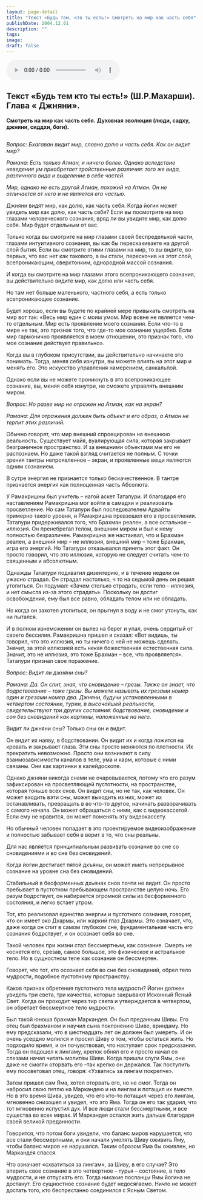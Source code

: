 ```yaml
---
layout: page-detail
title: "Текст «Будь тем, кто ты есть!» Смотреть на мир как часть себя"
publishDate: 2004.12.01
description: ""
tags:
image:
draft: false
---
```


<audio title="2004.12.01 - Текст «Будь тем, кто ты есть!» Смотреть на мир как часть себя.mp3" src="/upload/iblock/ed3/ed3128186d1bb9ec89f19e7776621796.mp3" controls=""></audio>

## 
## **Текст «Будь тем кто ты есть!» (Ш.Р.Махарши).** **Глава «** **Джняни».**  
**Смотреть на мир как часть себя.** **Духовная эволюция (люди, садху, джняни, сиддхи, боги).**

##   
_Вопрос: Бхагаван видит мир, словно долю и часть себя. Как он видит мир?_ 

 _Рамана: Есть только Атман, и ничего более. Однако вследствие неведения ум приобретает тройственные различия: того же вида, различного вида и выделение в себе частей._ 

 _Мир, однако не есть другой Атман, похожий на Атман. Он не отличается от него и не является его частью._ 

 Джняни видят мир, как долю, как часть себя. Когда йогин может увидеть мир как долю, как часть себя? Если вы посмотрите на мир глазами человеческого сознания, вряд ли вы увидите мир, как долю себя. Мир будет отдельным от вас.

 Только когда вы смотрите на мир глазами своей беспредельной части, глазами интуитивного сознания, вы как бы перескакиваете на другой слой бытия. Если вы смотрите этими глазами на мир, то вы видите, во-первых, что вас нет как такового, а вы стали, перескочив на этот слой, всепроникающим, сверхтонким, однородной массой сознания.

 И когда вы смотрите на мир глазами этого всепроникающего сознания, вы действительно видите мир, как долю или часть себя.

 Но там нет больше маленького, частного себя, а есть только всепроникающее сознание.

 Будет хорошо, если вы будете по крайней мере привыкать смотреть на мир вот так: «Весь мир един с моим умом. Мир вовне не является чем-то отдельным. Мир есть проявление моего сознания. Если что-то в мире не так, это признак того, что где-то мое сознание ущербно. Если мир гармонично проявляется в моем отношении, это признак того, что мое сознание действует правильно».

 Когда вы в глубоком присутствии, вы действительно начинаете это понимать. Тогда, меняя себя изнутри, вы можете влиять на этот мир и менять его. Это искусство управления намерением, санкальпой.

 Однако если вы не можете проникнуть в это всепроникающее сознание, вы, меняя себя изнутри, не сможете управлять внешним миром.

_Вопрос: Но разве мир не отражен на Атман, как на экран?_ 

 _Рамана: Для отражения должен быть объект и его образ, а Атман не терпит этих различий._ 

 Обычно говорят, что мир внешний спроецирован на внешнюю реальность. Существует майя, вуалирующая сила, которая закрывает безграничное пространство. И за внешними объектами мы его не распознаем. Но даже такой взгляд считается не полным. С точки зрения тантры непроявленное – экран, и проявленные вещи являются одним сознанием.

 В сутре энергия не признается только бескачественное. В тантре признается энергия как полноценная часть Абсолюта.

 У Рамакришны был учитель – нагой аскет Татапури. И благодаря его наставлениям Рамакришна мог войти в самадхи и реализовать просветление. Но сам Татапури был последователем Адвайты примерно такого уровня, и РАмакришна превзошел его в просветлении. Татапури придерживался того, что Брахман реален, а все остальное – иллюзия. Он пренебрегал телом, внешним миром и был к нему полностью безразличен. Рамакришна же настаивал, что и Брахман реален, а внешний мир – не иллюзия, внешний мир – тоже Брахман, игра его энергий. Но Татапури отказывался принять этот факт. Он просто говорил, что это иллюзия, которую не следует считать чем-то священным и абсолютным.

 Однажды Татапури подхватил дизентерию, и в течение недели он ужасно страдал. Он страдал настолько, ч то на седьмой день он решил утопиться. Он подумал: «Зачем столько страдать, если тело – иллюзия, и нет смысла из-за этого страдать». Поскольку он достиг освобождения, ему был все равно, обладать телом или не обладать.

 Но когда он захотел утопиться, он прыгнул в воду и не смог утонуть, как ни пытался.

 И в полном изнеможении он вылез на берег и упал, очень сердитый от своего бессилия. Рамакришна пришел и сказал: «Вот видишь, ты говорил, что это иллюзия, но ты ничего с ней не можешь сделать. Значит, за этой иллюзией есть некая божественная естественная сила. Значит, это не иллюзия, это тоже Брахман – все, что проявляется». Татапури признал свое поражение.

 _Вопрос: Видит ли джняни сны?_ 

 _Рамана: Да. Он спит, зная, что сновидение – грезы. Также он знает, что бодрствование – тоже грезы. Вы можете называть их грезами номер один и грезами номер два. Джняни, будучи установленными в четвертом состоянии, турии, в высочайшей реальности, свидетельствуют три других состояния: бодствование, сновидение и сон без сновидений как картины, наложенные на него._ 

 Видит ли джняни сны? Только сны он и видит.

 Он видит их наяву, в бодствовании. Он видит их и когда ложится на кровать и закрывает глаза. Эти сны просто меняются по плотности. Их прекратить невозможно. Просто они возникают в силу взаимозависимости каналов в теле, ума и карм, которые с ними связаны. Они как картинки в калейдоскопе.

 Однако джняни никогда снами не очаровывается, потому что его разум зафиксирован на просветляющей пустотности, на пространстве, которая тоньше всех снов. Он видит сны, но не так, как человек. Он может входить вэти сны, может выходить из них, может их останавливать, превращать в во что-то другое, начинать разворачивать с самого начала. Он может обращаться с ними, как с видеокассетой. Если ему не нравится, он может поменять эту видеокассету.

 Но обычный человек попадает в это проектируемое видеоизображение и полностью забывает себя в верит в то, что сны реальны.

 Для нас является принципиальным развивать сознание во сне со сновидениями и во сне без сновидений.

 Когда йогин достигает пятой дхъяны, он может иметь непрерывное сознание на уровне сна без сновидений.

 Стабильный в бесформенных дхьянах снов почти не видит. Он просто пребывает в пустотном пребывающем пространстве целую ночь. Его разум бодрствует, он набирается огромной силы из бесформенного состояния, и легко встает утром.

 Тот, кто реализовал единство энергии и пустотного сознания, говорят, что он имеет око Дхармы, или жаркий глаз Дхармы. Это означает, что, даже когда он спит в самом глубоком сне, фундаментальная часть его сознания бодрствует, и он осознает себя во сне.

 Такой человек при жизни стал бессмертным, как сознание. Смерть не коснется его, срезав, самое большое, это физическое и астральное тело. Но в сущностном теле как сознание он бессмертен.

 Говорят, что тот, кто осознает себя во сне без сновидений, обрел тело мудрости, подобное пустотному пространству.

 Каков признак обретения пустотного тела мудрости? Йогин должен увидеть три света, три качества, которые закрывают Исконный Ясный Свет. Когда он проходит через тир света и утверждается в четвертом, он обретает бессмертное тело мудрости.

 Был такой юноша брахман Маркандея. Он был преданным Шивы. Его отец был брахманом и научил сына поклонению Шиве, вриндаму. Но ему предсказали, что в шестнадцать лет он должен был умереть. И он очень усердно молился и просил Шиву о том, чтобы остаться жить. Но подходило время, и он почувствовал, что наступает срок предсказания. Тогда он подошел к лингаму, крепок обнял его и просто начал со слезами начал читать молитвы Шиве. Когда пришли слуги Ямы, они даже не смогли оторвать его –так крепко он держался. Так поступить ему посоветовал отец, говоря: «Ухватись за лингам покрепче».

 Затем пришел сам Яма, хотел оторвать его, но не смог. Тогда он набросил свою петлю на Маркандею и на лингам и потащил их вместе. Но в это время Шива, увидев, что его кто-то потащил через его лингам, мгновенно снизошел и увидел, что это Яма. Тогда он его так ударил, что тот мгновенно испустил дух. И все люди стали бессмертными, и все существа во всех мирах. И Маркандея остался жить дальше благодаря своей великой преданности.

 Говорится, что потом боги увидели, что баланс миров нарушается, что все стали бессмертными, и они начали умолять Шиву оживить Яму, чтобы баланс миров не нарушался. Таким образом Яма бы оживлен, но Маркандея спасся.

 Что означает «схватиться за лингам», за Шиву, в его случае? Это вперить свое сознание в это четвертное – турья – состояние, в тело мудрости, и не отпускать его. Тогда никакие посланцы Ямы йогина не достанут. Его сущностное сознание будет недосягаемо. Ничто не может достать того, кто беспрестанно соединился с Ясным Светом.
  
  
